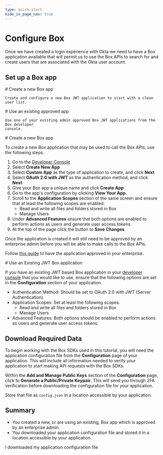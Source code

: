 ```yaml
---
type: quick-start
hide_in_page_nav: true
---
```


# Configure Box

Once we have created a login experience with Okta we need to have a Box
application available that will permit us to use the Box APIs to search for and
create users that are associated with the Okta user account.

## Set up a Box app

<Grid columns='2'>
  <Choose option='box.app_type' value='create_new' color='blue'>
    # Create a new Box app

    Create and configure a new Box JWT application to start with a clean user list.
  </Choose>

  <Choose option='box.app_type' value='use_own' color='blue'>
    # Use an existing approved app

    Use one of your existing admin approved Box JWT applications from the Box developer
    console.
  </Choose>
</Grid>

<Choice option='box.app_type' value='create_new' color='none'>
  # Create a new Box app

  To create a new Box application that may be used to call the Box APIs, use
  the following steps.

  1. Go to the [Developer Console][devconsole]
  2. Select **Create New App**
  3. Select **Custom App** as the type of application to create, and click **Next**
  4. Select **OAuth 2.0 with JWT** as the authentication method, and click **Next**
  5. Give your Box app a unique name and click **Create App**
  6. Go to the app's configuration by clicking **View Your App**.
  7. Scroll to the **Application Scopes** section of the same screen and ensure that at least the following scopes are enabled:
      * Read and write all files and folders stored in Box
      * Manage Users
  8. Under **Advanced Features** ensure that both options are enabled to perform actions as users and generate user access tokens.
  9. At the top of the page click the button to **Save Changes**

  <Message type='warning'>
    Once the application is created it will still need to be approved by an
    enterprise admin before you will be able to make calls to the Box APIs.
  </Message>

  Follow [this guide](g://authorization/custom-app-approval/) to have the
  application approved in your enterprise.
</Choice>

<Choice option='box.app_type' value='use_own' color='none'>
  # Use an Existing JWT Box application

  If you have an existing JWT based Box application in your
  [developer console][devconsole] that you would like to use, ensure that the
  following options are set in the **Configuration** section of your
  application.

* Authentication Method: Should be set to OAuth 2.0 with JWT (Server Authentication).
* Application Scopes: Set at least the following scopes.
    * Read and write all files and folders stored in Box
    * Manage Users
* Advanced Features: Both options should be enabled to perform actions as users and generate user access tokens.

</Choice>

## Download Required Data

To begin working with the Box SDKs used in this tutorial, you will need the
application configuration file from the **Configuration** page of your
application. This will include all information needed to verify your
application to start making API requests with the Box SDKs.

Within the **Add and Manage Public Keys** section of the **Configuration**
page, click to **Generate a Public/Private Keypair**. This will send you
through 2FA verification before downloading the configuration file for your
application.

Store that file as `config.json` in a location accessible by your application.

## Summary

* You created a new, or are using an existing, Box app which is approved by an enterprise admin.
* You downloaded your application configuration file and stored it in a location accessible by your application.

<Observe option='box.app_type' value='use_own,create_new'>
  <Next>I downloaded my application configuration file</Next>
</Observe>

[devconsole]: https://cloud.app.box.com/developers/console